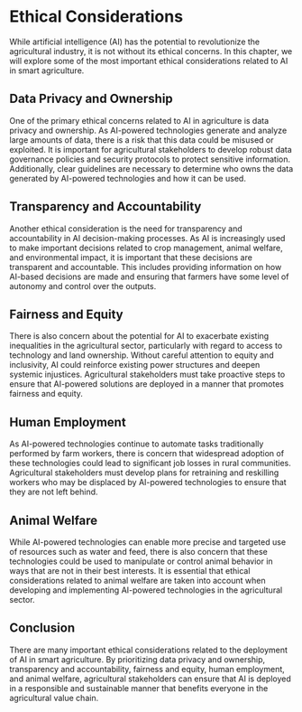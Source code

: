 Ethical Considerations
==============================================================================================

While artificial intelligence (AI) has the potential to revolutionize the agricultural industry, it is not without its ethical concerns. In this chapter, we will explore some of the most important ethical considerations related to AI in smart agriculture.

Data Privacy and Ownership
--------------------------

One of the primary ethical concerns related to AI in agriculture is data privacy and ownership. As AI-powered technologies generate and analyze large amounts of data, there is a risk that this data could be misused or exploited. It is important for agricultural stakeholders to develop robust data governance policies and security protocols to protect sensitive information. Additionally, clear guidelines are necessary to determine who owns the data generated by AI-powered technologies and how it can be used.

Transparency and Accountability
-------------------------------

Another ethical consideration is the need for transparency and accountability in AI decision-making processes. As AI is increasingly used to make important decisions related to crop management, animal welfare, and environmental impact, it is important that these decisions are transparent and accountable. This includes providing information on how AI-based decisions are made and ensuring that farmers have some level of autonomy and control over the outputs.

Fairness and Equity
-------------------

There is also concern about the potential for AI to exacerbate existing inequalities in the agricultural sector, particularly with regard to access to technology and land ownership. Without careful attention to equity and inclusivity, AI could reinforce existing power structures and deepen systemic injustices. Agricultural stakeholders must take proactive steps to ensure that AI-powered solutions are deployed in a manner that promotes fairness and equity.

Human Employment
----------------

As AI-powered technologies continue to automate tasks traditionally performed by farm workers, there is concern that widespread adoption of these technologies could lead to significant job losses in rural communities. Agricultural stakeholders must develop plans for retraining and reskilling workers who may be displaced by AI-powered technologies to ensure that they are not left behind.

Animal Welfare
--------------

While AI-powered technologies can enable more precise and targeted use of resources such as water and feed, there is also concern that these technologies could be used to manipulate or control animal behavior in ways that are not in their best interests. It is essential that ethical considerations related to animal welfare are taken into account when developing and implementing AI-powered technologies in the agricultural sector.

Conclusion
----------

There are many important ethical considerations related to the deployment of AI in smart agriculture. By prioritizing data privacy and ownership, transparency and accountability, fairness and equity, human employment, and animal welfare, agricultural stakeholders can ensure that AI is deployed in a responsible and sustainable manner that benefits everyone in the agricultural value chain.
